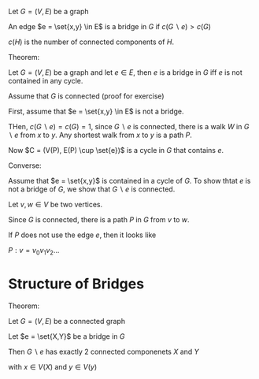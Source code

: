 Let $G = (V,E)$ be a graph

An edge $e = \set{x,y} \in E$ is a bridge in $G$ if $c(G \backslash e) > c (G)$

$c(H)$ is the number of connected components of $H$\.

Theorem: 

Let $G = (V,E)$ be a graph and let $e \in E$, then $e$ is a bridge in $G$ iff $e$ is not contained in any cycle.

Assume that $G$ is connected (proof for exercise)

First, assume that $e = \set{x,y} \in E$ is not a bridge.

THen, $c(G \backslash e) = c(G) = 1$, since $G \backslash e$ is connected, there is a walk $W$ in $G \backslash e$ from $x$ to $y$. Any shortest walk from $x$ to $y$ is a path $P$.

Now $C = (V(P), E(P) \cup \set{e})$ is a cycle in $G$ that contains $e$.

Converse:

Assume that $e = \set{x,y}$ is contained in a cycle of $G$. To show thtat $e$ is not a bridge of $G$, we show that $G \backslash e$ is connected.

Let $v,w \in V$ be two vertices.

Since $G$ is connected, there is a path $P$ in $G$ from $v$ to $w$.

If $P$ does not use the edge $e$, then it looks like 

$P : v = v_0v_1v_2...$


# Structure of Bridges

Theorem: 

Let $G = (V,E)$ be a connected graph

Let $e = \set{X,Y}$ be a bridge in $G$

Then $G \backslash e$ has exactly 2 connected componenets $X$ and $Y$

with $x \in V(X)$ and $y \in V(y)$
